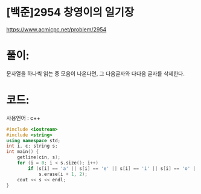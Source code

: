 # [백준]2954 창영이의 일기장

https://www.acmicpc.net/problem/2954

# 풀이:

문자열을 하나씩 읽는 중 모음이 나온다면, 그 다음글자와 다다음 글자를 삭제한다.



# **코드:** 

사용언어 : c++
```c++
#include <iostream>
#include <string>
using namespace std;
int i, c; string s;
int main() {
	getline(cin, s);
	for (i = 0; i < s.size(); i++)
		if (s[i] == 'a' || s[i] == 'e' || s[i] == 'i' || s[i] == 'o' || s[i] == 'u')
			s.erase(i + 1, 2);
	cout << s << endl;
}
```

